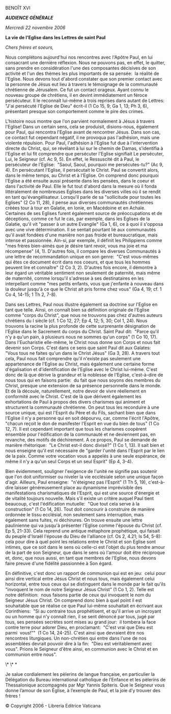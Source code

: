 BENOÎT XVI

***AUDIENCE GÉNÉRALE***

*Mercredi 22 novembre 2006*

**La vie de l'Eglise dans les Lettres de saint Paul**

*Chers frères et soeurs,*

Nous complétons aujourd'hui nos rencontres avec l'Apôtre Paul, en lui consacrant une dernière réflexion. Nous ne pouvons pas, en effet, le quitter, sans prendre en considération l'une des composantes décisives de son activité et l'un des thèmes les plus importants de sa pensée:  la réalité de l'Eglise. Nous devons tout d'abord constater que son premier contact avec la personne de Jésus eut lieu à travers le témoignage de la communauté chrétienne de Jérusalem. Ce fut un contact orageux. Ayant connu le nouveau groupe de chrétiens, il en devint immédiatement un féroce persécuteur. Il le reconnaît lui-même à trois reprises dans autant de Lettres:  "J'ai persécuté l'Eglise de Dieu" écrit-il (1 Co 15, 9; Ga 1, 13; Ph 3, 6), présentant presque son comportement comme le pire des crimes.

L'histoire nous montre que l'on parvient normalement à Jésus à travers l'Eglise! Dans un certain sens, cela se produisit, disions-nous, également pour Paul, qui rencontra l'Eglise avant de rencontrer Jésus. Dans son cas, ce contact fut cependant négatif, il ne provoqua pas l'adhésion, mais une violente répulsion. Pour Paul, l'adhésion à l'Eglise fut due à l'intervention directe du Christ, qui, se révélant à lui sur le chemin de Damas, s'identifia à l'Eglise et lui fit comprendre que persécuter l'Eglise signifiait Le persécuter, Lui, le Seigneur (cf. Ac 9, 5). En effet, le Ressuscité dit à Paul, le persécuteur de l'Eglise:  "Saoul, Saoul, pourquoi me persécutes-tu?" (Ac 9, 4). En persécutant l'Eglise, il persécutait le Christ. Paul se convertit alors, dans le même temps, au Christ et à l'Eglise. On comprend donc pourquoi l'Eglise a été ensuite aussi présente dans les pensées, dans le coeur et dans l'activité de Paul. Elle le fut tout d'abord dans la mesure où il fonda littéralement de nombreuses Eglises dans les diverses villes où il se rendit en tant qu'évangélisateur. Lorsqu'il parle de sa "sollicitude pour toutes les Eglises" (2 Co 11, 28), il pense aux diverses communautés chrétiennes créées tour à tour en Galatie, en Ionie, en Macédoine et en Achaïe. Certaines de ses Eglises furent également source de préoccupations et de déceptions, comme ce fut le cas, par exemple, dans les Eglises de la Galatie, qu'il vit "passer à un autre Evangile" (Ga 1, 6), ce à quoi il s'opposa avec une vive détermination. Il se sentait pourtant lié aux communautés qu'il avait fondées d'une manière non pas froide et bureaucratique, mais intense et passionnée. Ain-si, par exemple, il définit les Philippiens comme "mes frères bien-aimés que je désire tant revoir, vous ma joie et ma récompense" (4, 1). D'autres fois, il compare les diverses Communautés à une lettre de recommandation unique en son genre:  "C'est vous-mêmes qui êtes ce document écrit dans nos coeurs, et que tous les hommes peuvent lire et connaître" (2 Co 3, 2). D'autres fois encore, il démontre à leur égard un véritable sentiment non seulement de paternité, mais même de maternité, comme lorsqu'il s'adresse à ses destinataires en les interpellant comme "mes petits enfants, vous que j'enfante à nouveau dans la douleur jusqu'à ce que le Christ ait pris forme chez vous" (Ga 4, 19; cf. 1 Co 4, 14-15; 1 Th 2, 7-8).

Dans ses Lettres, Paul nous illustre également sa doctrine sur l'Eglise en tant que telle. Ainsi, on connaît bien sa définition originale de l'Eglise comme "corps du Christ", que nous ne trouvons pas chez d'autres auteurs chrétiens du I siècle (cf. 1 Co 12, 27; Ep 4, 12; 5, 30; Col 1, 24). Nous trouvons la racine la plus profonde de cette surprenante désignation de l'Eglise dans le Sacrement du corps du Christ. Saint Paul dit:  "Parce qu'il n'y a qu'un pain, à plusieurs nous ne sommes qu'un corps" (1 Co 10, 17). Dans l'Eucharistie elle-même, le Christ nous donne son Corps et nous fait devenir son Corps. C'est dans ce sens que saint Paul dit aux Galates:  "Vous tous ne faites qu'un dans le Christ Jésus" (Ga 3, 28). A travers tout cela, Paul nous fait comprendre qu'il n'existe pas seulement une appartenance de l'Eglise au Christ, mais également une certaine forme d'égalisation et d'identification de l'Eglise avec le Christ lui-même. C'est donc de là que dérive la grandeur et la noblesse de l'Eglise, c'est-à-dire de nous tous qui en faisons partie:  du fait que nous soyons des membres du Christ, presque une extension de sa présence personnelle dans le monde. Et de là découle, naturellement, notre devoir de vivre réellement en conformité avec le Christ. C'est de là que dérivent également les exhortations de Paul à propos des divers charismes qui animent et structurent la communauté chrétienne. On peut tous les reconduire à une source unique, qui est l'Esprit du Père et du Fils, sachant bien que dans l'Eglise il n'y a personne qui en soit dépourvu, car, comme l'écrit l'Apôtre, "chacun reçoit le don de manifester l'Esprit en vue du bien de tous" (1 Co 12, 7). Il est cependant important que tous les charismes coopèrent ensemble pour l'édification de la communauté et ne deviennent pas, en revanche, des motifs de déchirement. A ce propos, Paul se demande de manière rhétorique:  "Le Christ est-il donc divisé?" (1 Co 1, 13). Il sait bien et nous enseigne qu'il est nécessaire de "garder l'unité dans l'Esprit par le lien de la paix. Comme votre vocation vous a appelés à une seule espérance, de même il n'y a qu'un seul Corps et un seul Esprit" (Ep 4, 3-4).

Bien évidemment, souligner l'exigence de l'unité ne signifie pas soutenir que l'on doit uniformiser ou niveler la vie ecclésiale selon une unique façon d'agir. Ailleurs, Paul enseigne:  "n'éteignez pas l'Esprit" (1 Th 5, 19), c'est-à-dire laisser généreusement place au dynamisme imprévisible des manifestations charismatiques de l'Esprit, qui est une source d'énergie et de vitalité toujours nouvelle. Mais s'il existe un critère auquel Paul tient beaucoup, c'est l'édification mutuelle:  "Que tout cela serve à la construction" (1 Co 14, 26). Tout doit concourir à construire de manière ordonnée le tissu ecclésial, non seulement sans interruption, mais également sans fuites, ni déchirures. On trouve ensuite une lettre paulinienne qui va jusqu'à présenter l'Eglise comme l'épouse du Christ (cf. Ep 5, 21-33). Cela reprend une antique métaphore prophétique, qui faisait du peuple d'Israël l'épouse du Dieu de l'alliance (cf. Os 2, 4.21; Is 54, 5-8):  cela pour dire à quel point les relations entre le Christ et son Eglise sont intimes, que ce soit dans le sens où celle-ci est l'objet du plus tendre amour de la part de son Seigneur, que dans le sens où l'amour doit être réciproque et, donc, que nous aussi, en tant que membres de l'Eglise, nous devons faire preuve d'une fidélité passionnée à Son égard.

En définitive, c'est donc un rapport de communion qui est en jeu:  celui pour ainsi dire vertical entre Jésus Christ et nous tous, mais également celui horizontal, entre tous ceux qui se distinguent dans le monde par le fait qu'ils "invoquent le nom de notre Seigneur Jésus Christ" (1 Co 1, 2). Telle est notre définition:  nous faisons partie de ceux qui invoquent le nom du Seigneur Jésus Christ. On comprend donc bien à quel point il est souhaitable que se réalise ce que Paul lui-même souhaitait en écrivant aux Corinthiens:  "Si au contraire tous prophétisent, et qu'il arrive un incroyant ou un homme qui n'y connaît rien, il se sent dénoncé par tous, jugé par tous, ses pensées secrètes sont mises au grand jour:  il tombera la face contre terre pour adorer Dieu, en proclamant:  "C'est vrai que Dieu est parmi  vous!""  (1 Co 14, 24-25). C'est ainsi que devraient être nos rencontres liturgiques. Un non-chrétien qui entre dans l'une de nos assemblées devrait pouvoir dire à la fin:  "Dieu est véritablement avec vous". Prions le Seigneur d'être ainsi, en communion avec le Christ et en communion entre nous".

\\* \\* \*

Je salue cordialement les pèlerins de langue française, en particulier la Délégation du Bureau international catholique de l’Enfance et les pèlerins de Thessalonique accompagnés par Mgr Yannis Spiteris. Que le Seigneur vous donne l’amour de son Église, à l’exemple de Paul, et la joie d’y trouver des frères !

© Copyright 2006 - Libreria Editrice Vaticana